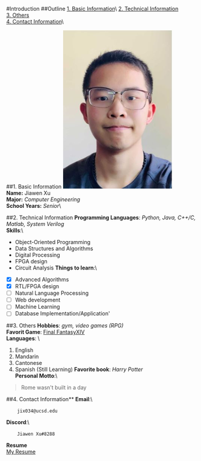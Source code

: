 #Introduction
##Outline
[1. Basic Information]()\ 
[2. Technical Information]()\
[3. Others]()\
[4. Contact Information]()\

##1. Basic Information
![image](Image.JPG)\
__Name:__ Jiawen Xu\
__Major:__ *Computer Engineering*\
__School Years:__ *Senior*\

##2. Technical Information
__Programming Languages__: *Python, Java, C++/C, Matlab, System Verilog*\
__Skills__:\
- Object-Oriented Programming
- Data Structures and Algorithms
- Digital Processing
- FPGA design
- Circuit Analysis
__Things to learn__:\
- [X] Advanced Algorithms
- [X] RTL/FPGA design
- [ ] Natural Language Processing
- [ ] Web development
- [ ] Machine Learning
- [ ] Database Implementation/Application'

##3. Others
__Hobbies__: *gym, video games (RPG)*\
__Favorit Game__: [Final FantasyXIV](https://en.wikipedia.org/wiki/Final_Fantasy_XIV)\
__Languages__: \
1. English
2. Mandarin 
3. Cantonese
4. Spanish (Still Learning)
__Favorite book__: *Harry Potter*\
__Personal Motto__:\
> Rome wasn't built in a day

##4. Contact Information**
__Email__:\
```
    jix034@ucsd.edu
```
__Discord__:\
```
    Jiawen Xu#8288
```
__Resume__\
[My Resume](Jiawen_Xu_Resume.pdf)